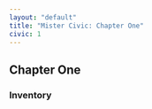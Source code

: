 ```yaml
---
layout: "default"
title: "Mister Civic: Chapter One"
civic: 1
---
```


## Chapter One

<p id="situation-display"></p>

<div id="choices-display"></div>

### Inventory

<div id="inventory-display"></div>

<script src="/assets/js/civic/1.js"></script>
<script src="/assets/js/adventure.js"></script>
